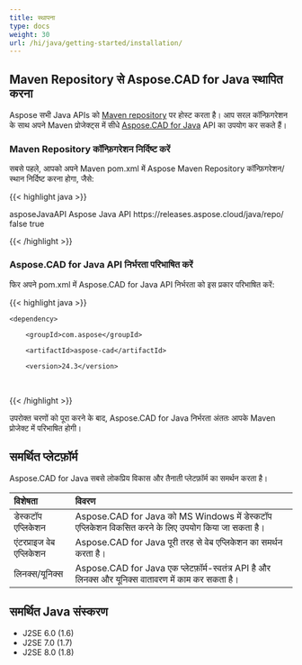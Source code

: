 ```yaml
---
title: स्थापना
type: docs
weight: 30
url: /hi/java/getting-started/installation/
---
```


## **Maven Repository से Aspose.CAD for Java स्थापित करना**

Aspose सभी Java APIs को [Maven repository](https://releases.aspose.com/java/repo/com/aspose/) पर होस्ट करता है। आप सरल कॉन्फ़िगरेशन के साथ अपने Maven प्रोजेक्ट्स में सीधे [Aspose.CAD for Java](https://releases.aspose.com/java/repo/com/aspose/aspose-cad/) API का उपयोग कर सकते हैं।

### **Maven Repository कॉन्फ़िगरेशन निर्दिष्ट करें**

सबसे पहले, आपको अपने Maven pom.xml में Aspose Maven Repository कॉन्फ़िगरेशन/स्थान निर्दिष्ट करना होगा, जैसे:

{{< highlight java >}}

<repositories>
    <repository>
        <id>asposeJavaAPI</id>
        <name>Aspose Java API</name>
        <url>https://releases.aspose.cloud/java/repo/</url>
        <snapshots>
            <enabled>false</enabled>
        </snapshots>
        <releases>
            <enabled>true</enabled>
        </releases>
    </repository>
</repositories>

{{< /highlight >}}

### **Aspose.CAD for Java API निर्भरता परिभाषित करें**

फिर अपने pom.xml में Aspose.CAD for Java API निर्भरता को इस प्रकार परिभाषित करें:

{{< highlight java >}}

 <dependencies>

    <dependency>

        <groupId>com.aspose</groupId>

        <artifactId>aspose-cad</artifactId>

        <version>24.3</version>        

   </dependency>

</dependencies>

{{< /highlight >}}

उपरोक्त चरणों को पूरा करने के बाद, Aspose.CAD for Java निर्भरता अंततः आपके Maven प्रोजेक्ट में परिभाषित होगी।

## **समर्थित प्लेटफ़ॉर्म**

Aspose.CAD for Java सबसे लोकप्रिय विकास और तैनाती प्लेटफ़ॉर्म का समर्थन करता है।

|**विशेषता**|**विवरण**|
| :- | :- |
|डेस्कटॉप एप्लिकेशन|Aspose.CAD for Java को MS Windows में डेस्कटॉप एप्लिकेशन विकसित करने के लिए उपयोग किया जा सकता है।|
|एंटरप्राइज वेब एप्लिकेशन|Aspose.CAD for Java पूरी तरह से वेब एप्लिकेशन का समर्थन करता है।|
|लिनक्स/यूनिक्स|Aspose.CAD for Java एक प्लेटफ़ॉर्म-स्वतंत्र API है और लिनक्स और यूनिक्स वातावरण में काम कर सकता है।|

## **समर्थित Java संस्करण**

- J2SE 6.0 (1.6)
- J2SE 7.0 (1.7)
- J2SE 8.0 (1.8)

